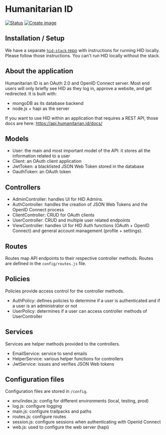# Humanitarian ID

[![Status](https://github.com/UN-OCHA/hid-api/actions/workflows/checks.yml/badge.svg)](https://github.com/UN-OCHA/hid-api/actions/workflows/checks.yml)
[![Create image](https://github.com/UN-OCHA/hid-api/actions/workflows/build.yml/badge.svg)](https://github.com/UN-OCHA/hid-api/actions/workflows/build.yml)

## Installation / Setup

We have a separate [`hid-stack` repo][hid-stack-install] with instructions for running HID locally. Please follow those instructions. You can't run HID locally without the stack.

  [hid-stack-install]: https://github.com/UN-OCHA/hid-stack/#installation--first-time-setup

## About the application

Humanitarian ID is an OAuth 2.0 and OpenID Connect server. Most end users will only briefly see HID as they log in, approve a website, and get redirected. It is built with:

- mongoDB as its database backend
- node.js + hapi as the server

If you want to use HID within an application that requires a REST API, those docs are here: https://api.humanitarian.id/docs/

## Models

* User: the main and most important model of the API: it stores all the information related to a user
* Client: an OAuth client application
* JwtToken: a blacklisted JSON Web Token stored in the database
* OauthToken: an OAuth token

## Controllers

* AdminController: handles UI for HID Admins.
* AuthController: handles the creation of JSON Web Tokens and the OpenID Connect process
* ClientController: CRUD for OAuth clients
* UserController: CRUD and multiple user related endpoints
* ViewController: handles UI for HID Auth functions (OAuth + OpenID Connect) and general account management (profile + settings).

## Routes

Routes map API endpoints to their respective controller methods. Routes are defined in the `config/routes.js` file.

## Policies

Policies provide access control for the controller methods.

* AuthPolicy: defines policies to determine if a user is authenticated and if a user is an administrator or not
* UserPolicy: determines if a user can access controller methods of UserController

## Services

Services are helper methods provided to the controllers.

* EmailService: service to send emails
* HelperService: various helper functions for controllers
* JwtService: issues and verifies JSON Web tokens

## Configuration files

Configuration files are stored in `/config`.

* env/index.js: config for different environments (local, testing, prod)
* log.js: configure logging
* main.js: configure trailpacks and paths
* routes.js: configure routes
* session.js: configure sessions when authenticating with OpenId Connect
* web.js: used to configure the web server (hapi)
